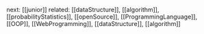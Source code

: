 
next: [[junior]]
related: [[dataStructure]], [[algorithm]], [[probabilityStatistics]], [[openSource]], [[ProgrammingLanguage]], [[OOP]], [[WebProgramming]], [[dataStructure]], [[algorithm]]
